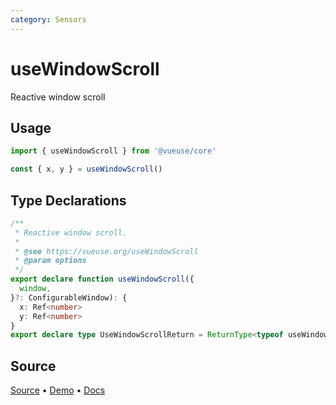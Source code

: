 ```yaml
---
category: Sensors
---
```


# useWindowScroll

Reactive window scroll

## Usage

```js
import { useWindowScroll } from '@vueuse/core'

const { x, y } = useWindowScroll()
```


<!--FOOTER_STARTS-->
## Type Declarations

```typescript
/**
 * Reactive window scroll.
 *
 * @see https://vueuse.org/useWindowScroll
 * @param options
 */
export declare function useWindowScroll({
  window,
}?: ConfigurableWindow): {
  x: Ref<number>
  y: Ref<number>
}
export declare type UseWindowScrollReturn = ReturnType<typeof useWindowScroll>
```

## Source

[Source](https://github.com/vueuse/vueuse/blob/main/packages/core/useWindowScroll/index.ts) • [Demo](https://github.com/vueuse/vueuse/blob/main/packages/core/useWindowScroll/demo.vue) • [Docs](https://github.com/vueuse/vueuse/blob/main/packages/core/useWindowScroll/index.md)


<!--FOOTER_ENDS-->
